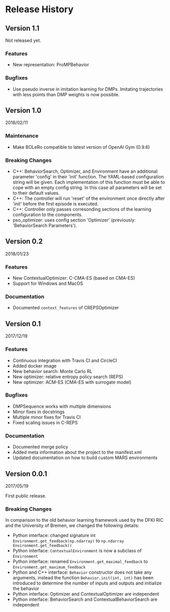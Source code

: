 # Release History

## Version 1.1

Not released yet.

### Features

* New representation: ProMPBehavior

### Bugfixes

* Use pseudo inverse in imitation learning for DMPs. Imitating trajectories
  with less points than DMP weights is now possible.

## Version 1.0

2018/02/11

### Maintenance

* Make BOLeRo compatible to latest version of OpenAI Gym (0.9.6)

### Breaking Changes

* C++: BehaviorSearch, Optimizer, and Environment have an additional
  parameter 'config' in their 'init' function. The YAML-based configuration
  string will be given. Each implementation of this function must be able to
  cope with an empty config string. In this case all parameters will be
  set to their default values.
* C++: The controller will run 'reset' of the environment once directly after
  'init' before the first episode is executed.
* C++: Controller only passes corresonding sections of the learning
  configuration to the components.
* pso_optimizer: uses config section 'Optimizer' (previously:
  'BehaviorSearch Parameters').

## Version 0.2

2018/01/23

### Features

* New ContextualOptimizer: C-CMA-ES (based on CMA-ES)
* Support for Windows and MacOS

### Documentation

* Documented `context_features` of CREPSOptimizer

## Version 0.1

2017/12/19

### Features

* Continuous integration with Travis CI and CircleCI
* Added docker image
* New behavior search: Monte Carlo RL
* New optimizer: relative entropy policy search (REPS)
* New optimizer: ACM-ES (CMA-ES with surrogate model)

### Bugfixes

* DMPSequence works with multiple dimensions
* Minor fixes in docstrings
* Multiple minor fixes for Travis CI
* Fixed scaling issues in C-REPS

### Documentation

* Documented merge policy
* Added meta information about the project to the manifest.xml
* Updated documentation on how to build custom MARS environments

## Version 0.0.1

2017/05/19

First public release.

### Breaking Changes

In comparison to the old behavior learning framework used by the DFKI RIC and
the University of Bremen, we changed the following details:

* Python interface: changed signature int `Environment.get_feedback(np.ndarray)`
  to `np.ndarray Environment.get_feedback()`
* Python interface: `ContextualEnvironment` is now a subclass of `Environment`
* Python interface: renamed `Environment.get_maximal_feedback` to
  `Environment.get_maximum_feedback`
* Python and C++ interface: `Behavior` constructor does not take any arguments,
  instead the function `Behavior.init(int, int)` has been introduced to
  determine the number of inputs and outputs and initialize the behavior
* Python interface: Optimizer and ContextualOptimizer are independent
* Python interface: BehaviorSearch and ContextualBehaviorSearch are independent
